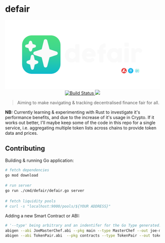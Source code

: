 # defair

<p align="center" markdown="1">
  <img src=".github/logo-banner.png" alt="logo"/>
  <a href="https://github.com/ahstn/defair-api/actions">
    <img src="https://github.com/ahstn/defair-api/actions/workflows/main.yml/badge.svg?branch=main" alt="Build Status" />
  </a>
  <a href="https://codecov.io/gh/ahstn/defair-api">
    <img src="https://codecov.io/gh/ahstn/defair-api/branch/main/graph/badge.svg?token=X6OFD7PLEL" />
  </a>
</p>

> Aiming to make navigating & tracking decentralised finance fair for all.

**NB:** Currently learning & experimenting with Rust to investigate it's performance benefits, and due to the increase of it's usage in Crypto. If it works out better, I'll maybe keep some of the code in this repo for a single service, i.e. aggregating multiple token lists across chains to provide token data and prices. 

## Contributing
Building & running Go application:
```bash
# fetch dependencies
go mod download

# run server
go run ./cmd/defair/defair.go server

# fetch liquidity pools
# curl -s "localhost:9000/pools/${YOUR ADDRESS}"
```

Adding a new Smart Contract or ABI:
```bash
# '--type' being arbitrary and an indentifer for the Go Type generated:
abigen --abi JoeMasterChef.abi --pkg main --type MasterChef --out joe-masterchef-v2.go
abigen --abi TokenPair.abi  --pkg contracts --type TokenPair --out token-pair.go
```
